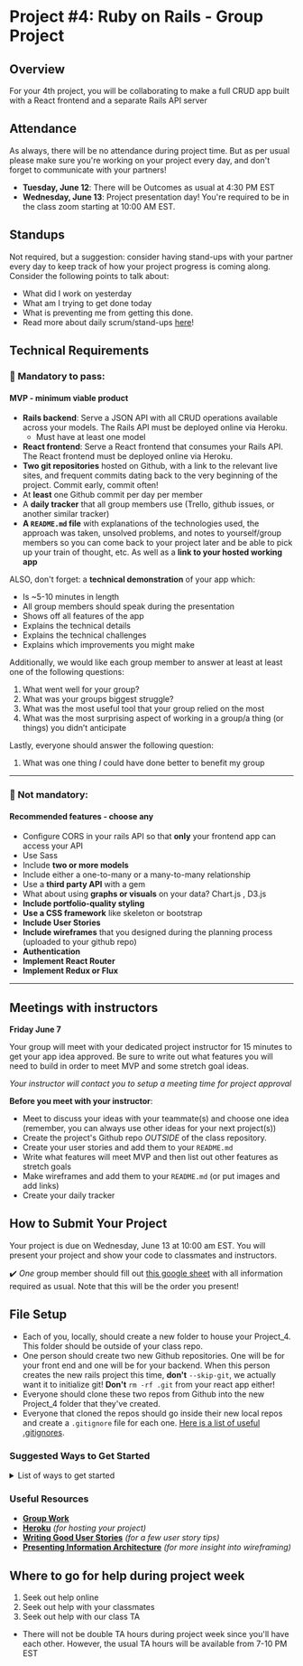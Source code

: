 # Project #4: Ruby on Rails - Group Project

## Overview

For your 4th project, you will be collaborating to make a full CRUD app built with a React frontend and a separate Rails API server

## Attendance

As always, there will be no attendance during project time. But as per usual please make sure you're working on your project every day, and don't forget to communicate with your partners!

- **Tuesday, June 12**: There will be Outcomes as usual at 4:30 PM EST
- **Wednesday, June 13**: Project presentation day! You're required to be in the class zoom starting at 10:00 AM EST.

## Standups

Not required, but a suggestion: consider having stand-ups with your partner every day to keep track of how your project progress is coming along. Consider the following points to talk about:

  - What did I work on yesterday
  - What am I trying to get done today
  - What is preventing me from getting this done.
  - Read more about daily scrum/stand-ups [here](/unit_3/w08d04/morning_exercise)!

## Technical Requirements
### &#x1F534; Mandatory to pass:
#### MVP - minimum viable product

* **Rails backend**: Serve a JSON API with all CRUD operations available across your models. The Rails API must be deployed online via Heroku.
	* Must have at least one model
* **React frontend**: Serve a React frontend that consumes your Rails API. The React frontend must be deployed online via Heroku.
* **Two git repositories** hosted on Github, with a link to the relevant live sites, and frequent commits dating back to the very beginning of the project. Commit early, commit often!
* At **least** one Github commit per day per member
* A **daily tracker** that all group members use (Trello, github issues, or another similar tracker)
* **A ``README.md`` file** with explanations of the technologies used, the approach was taken, unsolved problems, and notes to yourself/group members so you can come back to your project later and be able to pick up your train of thought, etc. As well as a **link to your hosted working app**

ALSO, don't forget: a **technical demonstration** of your app which:

  * Is ~5-10 minutes in length
  * All group members should speak during the presentation
  * Shows off all features of the app
  * Explains the technical details
  * Explains the technical challenges
  * Explains which improvements you might make

Additionally, we would like each group member to answer at least at least one of the following questions:

1) What went well for your group?
2) What was your groups biggest struggle?
3) What was the most useful tool that your group relied on the most
4) What was the most surprising aspect of working in a group/a thing (or things) you didn’t anticipate

Lastly, everyone should answer the following question:

1) What was one thing _I_ could have done better to benefit my group

  ---

### &#x1F535; Not mandatory:
#### Recommended features - choose any

* Configure CORS in your rails API so that **only** your frontend app can access your API
* Use Sass
* Include **two or more models**
* Include either a one-to-many or a many-to-many relationship
* Use a **third party API** with a gem
* What about using **graphs or visuals** on your data? Chart.js , D3.js
* **Include portfolio-quality styling**
* **Use a CSS framework** like skeleton or bootstrap
* **Include User Stories**
* **Include wireframes** that you designed during the planning process (uploaded to your github repo)
* **Authentication**
* **Implement React Router**
* **Implement Redux or Flux**

---

## Meetings with instructors

**Friday June 7**

Your group will meet with your dedicated project instructor for 15 minutes to get your app idea approved. Be sure to write out what features you will need to build in order to meet MVP and some stretch goal ideas.

_Your instructor will contact you to setup a meeting time for project approval_

**Before you meet with your instructor**:

   - Meet to discuss your ideas with your teammate(s) and choose one idea (remember, you can always use other ideas for your next project(s))
   - Create the project's Github repo *OUTSIDE* of the class repository.
   - Create your user stories and add them to your `README.md`
   - Write what features will meet MVP and then list out other features as stretch goals
   - Make wireframes and add them to your `README.md` (or put images and add links)
   - Create your daily tracker

## How to Submit Your Project
Your project is due on Wednesday, June 13 at 10:00 am EST. You will present your project and show your code to classmates and instructors.

:heavy_check_mark: *One* group member should fill out [this google sheet](https://docs.google.com/spreadsheets/d/1PQ0u-EbnFDnH9l9B49VocunfWWtfpEJ-rAuAnzkY2s8/edit?usp=sharing) with all information required as usual. Note that this will be the order you present!

## File Setup

- Each of you, locally, should create a new folder to house your Project_4. This folder should be outside of your class repo.
- One person should create two new Github repositories. One will be for your front end and one will be for your backend. When this person creates the new rails project this time, **don't** `--skip-git`, we actually want it to initialize git! **Don't** `rm -rf .git` from your react app either!
- Everyone should clone these two repos from Github into the new Project_4 folder that they've created.
- Everyone that cloned the repos should go inside their new local repos and create a `.gitignore` file for each one. [Here is a list of useful .gitignores](https://github.com/github/gitignore).


### Suggested Ways to Get Started

<details><summary>List of ways to get started</summary>

* **Wireframe** Make a drawing of what your app will look like on each page of your application (what does it look like as soon as you log on to the site? What does it look like once a user logs in, etc.).

<br>

* **Break the project down into different components** (data, presentation, views, style, DOM manipulation) and brainstorm each component individually.

<br>

* Create your **user stories**

<br>

* Create a **Trello board** and break down the user stories into cards

<br>

* **Use your Development Tools** (console.log, inspector, alert statements, etc) to debug and solve problems

<br>

* Work through the lessons in class for help and inspiration! Think about adding relevant code to your application each day - you are given 5 days so that you can work on it in small chunks, COMMIT OFTEN. We will be looking at your commit dates and comments are part of your scoring.

<br>

* **Commit early, commit often.** Don’t be afraid to break something because you can always go back in time to a previous version.

<br>

* **Consult documentation resources** (MDN, jQuery, etc.) at home to better understand what you’ll be getting into.

<br>

* **Don’t be afraid to write code that you know you will have to remove later.** Create temporary elements (buttons, links, etc) that trigger events if real data is not available. For example, if you’re trying to figure out how to change some text when the game is over but you haven’t solved the win/lose game logic, you can create a button to simulate that until then.

</details>

### Useful Resources

* **[Group Work](/projects/project_3/working_in_groups.md)**
* **[Heroku](http://www.heroku.com)** _(for hosting your project)_
* **[Writing Good User Stories](http://www.mariaemerson.com/user-stories/)** _(for a few user story tips)_
* **[Presenting Information Architecture](http://webstyleguide.com/wsg3/3-information-architecture/4-presenting-information.html)** _(for more insight into wireframing)_

## Where to go for help during project week

1. Seek out help online
2. Seek out help with your classmates
3. Seek out help with our class TA
  - There will not be double TA hours during project week since you'll have each other. However, the usual TA hours will be available from 7-10 PM EST
